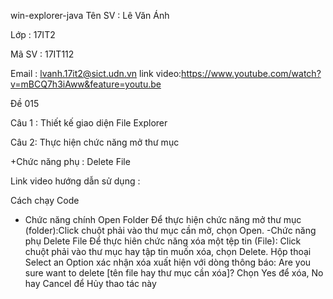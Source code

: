 win-explorer-java
Tên SV : Lê Văn Ánh

Lớp : 17IT2

Mã SV : 17IT112

Email : lvanh.17it2@sict.udn.vn
link video:https://www.youtube.com/watch?v=mBCQ7h3iAww&feature=youtu.be

Đề 015

Câu 1 : Thiết kế giao diện File Explorer

Câu 2: Thực hiện chức năng mở thư mục

+Chức năng phụ : Delete File

Link video hướng dẫn sử dụng : 

Cách chạy Code
- Chức năng chính
Open Folder
Để thực hiện chức năng mở thư mục (folder):Click chuột phải vào thư mục cần mở, chọn Open.
-Chức năng phụ
Delete File
Để thực hiên chức năng xóa một tệp tin (File): Click chuột phải vào thư mục hay tập tin muốn xóa, chọn Delete. Hộp thoại Select an Option xác nhận xóa xuất hiện với dòng thông báo: Are you sure want to delete [tên file hay thư mục cần xóa]? Chọn Yes để xóa, No hay Cancel để Hủy thao tác này
